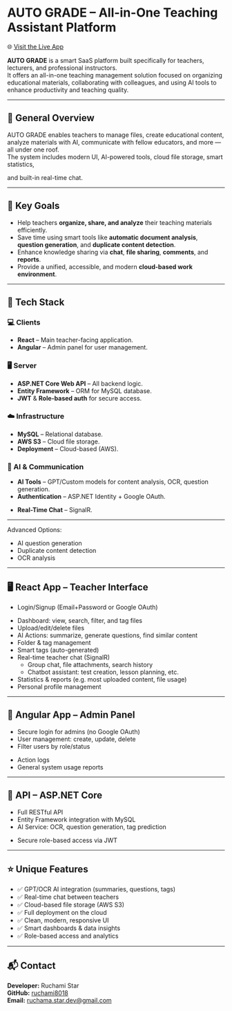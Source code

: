 # AUTO GRADE – All-in-One Teaching Assistant Platform
🌐 [Visit the Live App](https://autograde-w7cl.onrender.com)

**AUTO GRADE** is a smart SaaS platform built specifically for teachers, lecturers, and professional instructors.  
It offers an all-in-one teaching management solution focused on organizing educational materials, collaborating with colleagues, and using AI tools to enhance productivity and teaching quality.

---

## 📌 General Overview

AUTO GRADE enables teachers to manage files, create educational content, analyze materials with AI, communicate with fellow educators, and more — all under one roof.  
The system includes modern UI, AI-powered tools, cloud file storage, smart statistics, 
<!-- automatic email delivery, -->
 and built-in real-time chat.

---

## 🎯 Key Goals

- Help teachers **organize, share, and analyze** their teaching materials efficiently.
- Save time using smart tools like **automatic document analysis**, **question generation**, and **duplicate content detection**.
- Enhance knowledge sharing via **chat**, **file sharing**, **comments**, and **reports**.
- Provide a unified, accessible, and modern **cloud-based work environment**.

---

## 🧰 Tech Stack

### 💻 Clients
- **React** – Main teacher-facing application.
- **Angular** – Admin panel for user management.

### 🖥️ Server
- **ASP.NET Core Web API** – All backend logic.
- **Entity Framework** – ORM for MySQL database.
- **JWT** & **Role-based auth** for secure access.

### ☁️ Infrastructure
- **MySQL** – Relational database.
- **AWS S3** – Cloud file storage.
- **Deployment** – Cloud-based (AWS).

### 🤖 AI & Communication
- **AI Tools** – GPT/Custom models for content analysis, OCR, question generation.
- **Authentication** – ASP.NET Identity + Google OAuth.
<!-- - **Email** – SendGrid/SMTP for automated notifications. -->
- **Real-Time Chat** – SignalR.

---

<!-- ## 📁 Core Concept: Files

Every core action revolves around **educational files** such as tests, lesson plans, presentations, quizzes, and more.

Each file includes:
- Title, tags, description, creation date, physical file.
- AI Analysis (e.g. generate questions, summaries).
- Folder association, sharing, and metadata. -->

Advanced Options:
- AI question generation
- Duplicate content detection
- OCR analysis

---

## 🖥️ React App – Teacher Interface

- Login/Signup (Email+Password or Google OAuth)
<!-- - Password reset via email -->
- Dashboard: view, search, filter, and tag files
- Upload/edit/delete files
- AI Actions: summarize, generate questions, find similar content
- Folder & tag management
- Smart tags (auto-generated)
- Real-time teacher chat (SignalR)
  - Group chat, file attachments, search history
  - Chatbot assistant: test creation, lesson planning, etc.
- Statistics & reports (e.g. most uploaded content, file usage)
- Personal profile management

---

## 🔧 Angular App – Admin Panel

- Secure login for admins (no Google OAuth)
- User management: create, update, delete
- Filter users by role/status
<!-- - Send auto-generated credentials via email -->
- Action logs
- General system usage reports

---

## 🔌 API – ASP.NET Core

- Full RESTful API
- Entity Framework integration with MySQL
- AI Service: OCR, question generation, tag prediction
<!-- - Email service (registration, password reset, etc.) -->
- Secure role-based access via JWT

---

## ⭐ Unique Features

- ✅ GPT/OCR AI integration (summaries, questions, tags)
- ✅ Real-time chat between teachers
- ✅ Cloud-based file storage (AWS S3)
- ✅ Full deployment on the cloud
- ✅ Clean, modern, responsive UI
- ✅ Smart dashboards & data insights
- ✅ Role-based access and analytics

---

## 📬 Contact

**Developer:** Ruchami Star  
**GitHub:** [ruchami8018](https://github.com/ruchami8018)  
**Email:** ruchama.star.dev@gmail.com
